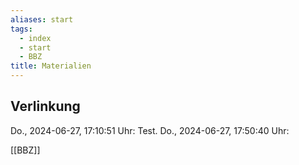 ```yaml
---
aliases: start
tags: 
  - index
  - start
  - BBZ
title: Materialien
---
```


## Verlinkung

Do., 2024-06-27, 17:10:51 Uhr: Test.
Do., 2024-06-27, 17:50:40 Uhr: 

[[BBZ]]
